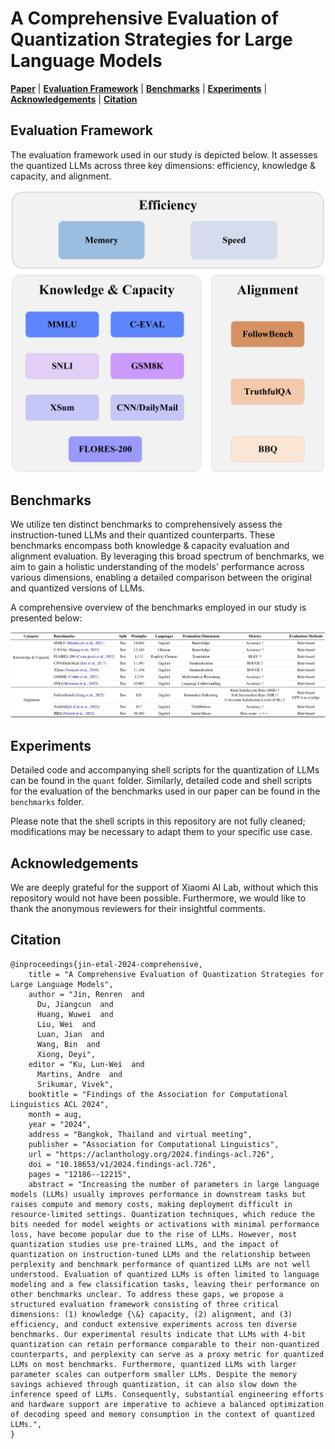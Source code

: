 # A Comprehensive Evaluation of Quantization Strategies for Large Language Models

[**Paper**](https://aclanthology.org/2024.findings-acl.726/) |
[**Evaluation Framework**](#evaluation-framework) |
[**Benchmarks**](#benchmarks) |
[**Experiments**](#experiments) |
[**Acknowledgements**](#acknowledgements) |
[**Citation**](#citation)

## Evaluation Framework

The evaluation framework used in our study is depicted below. It assesses the quantized LLMs across three key dimensions: efficiency, knowledge & capacity, and alignment.

![Evaluation Overview](figures/quant_eval_overview.jpg)

## Benchmarks

We utilize ten distinct benchmarks to comprehensively assess the instruction-tuned LLMs and their quantized counterparts. These benchmarks encompass both knowledge & capacity evaluation and alignment evaluation. By leveraging this broad spectrum of benchmarks, we aim to gain a holistic understanding of the models' performance across various dimensions, enabling a detailed comparison between the original and quantized versions of LLMs.

A comprehensive overview of the benchmarks employed in our study is presented below:

![Benchmarks Overview](figures/benchmarks_overview.png)

## Experiments

Detailed code and accompanying shell scripts for the quantization of LLMs can be found in the `quant` folder. Similarly, detailed code and shell scripts for the evaluation of the benchmarks used in our paper can be found in the `benchmarks` folder.

Please note that the shell scripts in this repository are not fully cleaned; modifications may be necessary to adapt them to your specific use case.

## Acknowledgements

We are deeply grateful for the support of Xiaomi AI Lab, without which this repository would not have been possible. Furthermore, we would like to thank the anonymous reviewers for their insightful comments.


## Citation
```
@inproceedings{jin-etal-2024-comprehensive,
    title = "A Comprehensive Evaluation of Quantization Strategies for Large Language Models",
    author = "Jin, Renren  and
      Du, Jiangcun  and
      Huang, Wuwei  and
      Liu, Wei  and
      Luan, Jian  and
      Wang, Bin  and
      Xiong, Deyi",
    editor = "Ku, Lun-Wei  and
      Martins, Andre  and
      Srikumar, Vivek",
    booktitle = "Findings of the Association for Computational Linguistics ACL 2024",
    month = aug,
    year = "2024",
    address = "Bangkok, Thailand and virtual meeting",
    publisher = "Association for Computational Linguistics",
    url = "https://aclanthology.org/2024.findings-acl.726",
    doi = "10.18653/v1/2024.findings-acl.726",
    pages = "12186--12215",
    abstract = "Increasing the number of parameters in large language models (LLMs) usually improves performance in downstream tasks but raises compute and memory costs, making deployment difficult in resource-limited settings. Quantization techniques, which reduce the bits needed for model weights or activations with minimal performance loss, have become popular due to the rise of LLMs. However, most quantization studies use pre-trained LLMs, and the impact of quantization on instruction-tuned LLMs and the relationship between perplexity and benchmark performance of quantized LLMs are not well understood. Evaluation of quantized LLMs is often limited to language modeling and a few classification tasks, leaving their performance on other benchmarks unclear. To address these gaps, we propose a structured evaluation framework consisting of three critical dimensions: (1) knowledge {\&} capacity, (2) alignment, and (3) efficiency, and conduct extensive experiments across ten diverse benchmarks. Our experimental results indicate that LLMs with 4-bit quantization can retain performance comparable to their non-quantized counterparts, and perplexity can serve as a proxy metric for quantized LLMs on most benchmarks. Furthermore, quantized LLMs with larger parameter scales can outperform smaller LLMs. Despite the memory savings achieved through quantization, it can also slow down the inference speed of LLMs. Consequently, substantial engineering efforts and hardware support are imperative to achieve a balanced optimization of decoding speed and memory consumption in the context of quantized LLMs.",
}
```
